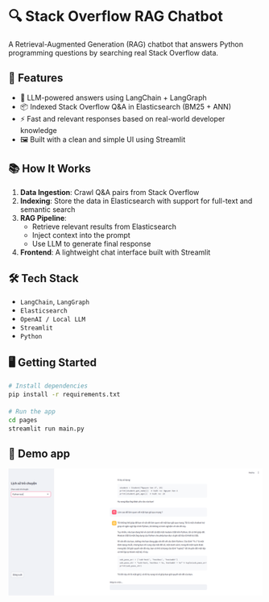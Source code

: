 # 🔍 Stack Overflow RAG Chatbot

A Retrieval-Augmented Generation (RAG) chatbot that answers Python programming questions by searching real Stack Overflow data.

## 🚀 Features

- 🧠 LLM-powered answers using LangChain + LangGraph
- 📦 Indexed Stack Overflow Q&A in Elasticsearch (BM25 + ANN)
- ⚡ Fast and relevant responses based on real-world developer knowledge
- 🖼️ Built with a clean and simple UI using Streamlit

## 📚 How It Works

1. **Data Ingestion**: Crawl Q&A pairs from Stack Overflow  
2. **Indexing**: Store the data in Elasticsearch with support for full-text and semantic search  
3. **RAG Pipeline**:
   - Retrieve relevant results from Elasticsearch
   - Inject context into the prompt
   - Use LLM to generate final response
4. **Frontend**: A lightweight chat interface built with Streamlit

## 🛠️ Tech Stack

- `LangChain`, `LangGraph`
- `Elasticsearch`
- `OpenAI / Local LLM`
- `Streamlit`
- `Python`

## 🖥️ Getting Started

```bash
# Install dependencies
pip install -r requirements.txt

# Run the app
cd pages
streamlit run main.py
```

## 📸 Demo app
![Chat History](images/demo.png)